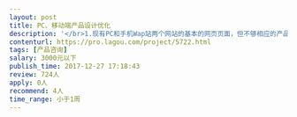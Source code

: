 ```yaml
---                
layout: post       
title: PC、移动端产品设计优化           
description: '</br>1.现有PC和手机Wap站两个网站的基本的网页页面，但不够相应的产品逻辑思维，需要根据产品业务属性进行产品设计深度的整体优化</br>2.根据现有的行业属性规划匹配的微信公众号后台产品设计和小程序的产品页面设</br>3.已寻找搞合作专家请通过项目发布</br>'     
contenturl: https://pro.lagou.com/project/5722.html      
tags: [产品咨询]            
salary: 3000元以下          
publish_time: 2017-12-27 17:18:43         
review: 724人                   
apply: 0人                   
recommend: 4人                   
time_range: 小于1周              
---                 
```

